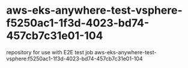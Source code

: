 # aws-eks-anywhere-test-vsphere-f5250ac1-1f3d-4023-bd74-457cb7c31e01-104
repository for use with E2E test job aws-eks-anywhere-test-vsphere:f5250ac1-1f3d-4023-bd74-457cb7c31e01-104
